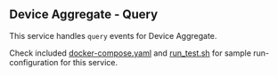 Device Aggregate - Query
---

This service handles `query` events for Device Aggregate.

Check included [docker-compose.yaml][0] and [run_test.sh][1] for sample run-configuration for this service.

  [0]: https://github.com/TerrexTech/agg-device-query/blob/master/test/docker-compose.yaml
  [1]: https://github.com/TerrexTech/agg-device-query/blob/master/run_test.sh
